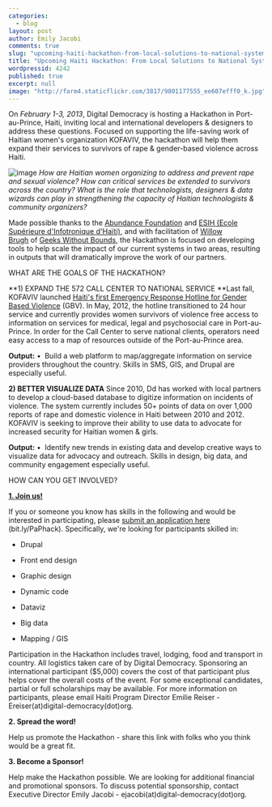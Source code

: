 ```yaml
---
categories: 
  - blog
layout: post
author: Emily Jacobi
comments: true
slug: "upcoming-haiti-hackathon-from-local-solutions-to-national-systems"
title: "Upcoming Haiti Hackathon: From Local Solutions to National Systems"
wordpressid: 4242
published: true
excerpt: null
image: "http://farm4.staticflickr.com/3817/9801177555_ee607efff0_k.jpg"
---
```


On _February 1-3, 2013_, Digital Democracy is hosting a Hackathon in Port-au-Prince, Haiti, inviting local and international developers & designers to address these questions. Focused on supporting the life-saving work of Haitian women's organization KOFAVIV, the hackathon will help them expand their services to survivors of rape & gender-based violence across Haiti.

![image](http://farm9.staticflickr.com/8169/80473255484354277fa0.jpg)
_How are Haitian women organizing to address and prevent rape and sexual violence? How can critical services be extended to survivors across the country? What is the role that technologists, designers & data wizards can play in strengthening the capacity of Haitian technologists & community organizers?_ 

Made possible thanks to the [Abundance Foundation](http://www.abundance.org/) and [ESIH (](http://www.esih.edu/)[Ecole Supérieure d'Infotronique d'Haïti)](http://www.esih.edu/), and with facilitation of [Willow Brugh](https://twitter.com/willowbl00) of [Geeks Without Bounds](http://gwob.org/), the Hackathon is focused on developing tools to help scale the impact of our current systems in two areas, resulting in outputs that will dramatically improve the work of our partners.

WHAT ARE THE GOALS OF THE HACKATHON?

**1) EXPAND THE 572 CALL CENTER TO NATIONAL SERVICE
**Last fall, KOFAVIV launched [Haiti's first Emergency Response Hotline for Gender Based Violence](http://www.fastcoexist.com/1680242/when-911-isnt-there-inside-haitis-rape-crisis-hotline) (GBV). In May, 2012, the hotline transitioned to 24 hour service and currently provides women survivors of violence free access to information on services for medical, legal and psychosocial care in Port-au-Prince. In order for the Call Center to serve national clients, operators need easy access to a map of resources outside of the Port-au-Prince area.

**Output:**
•  Build a web platform to map/aggregate information on service providers throughout the country. Skills in SMS, GIS, and Drupal are especially useful.

**2) BETTER VISUALIZE DATA**
Since 2010, Dd has worked with local partners to develop a cloud-based database to digitize information on incidents of violence. The system currently includes 50+ points of data on over 1,000 reports of rape and domestic violence in Haiti between 2010 and 2012. KOFAVIV is seeking to improve their ability to use data to advocate for increased security for Haitian women & girls.

**Output:**
•  Identify new trends in existing data and develop creative ways to visualize data for advocacy and outreach. Skills in design, big data, and community engagement especially useful.

HOW CAN YOU GET INVOLVED?




**[1. Join us!](https://docs.google.com/a/digital-democracy.org/spreadsheet/viewform?formkey=dGhTZmE4QmU2RHJ1aHBkTzlPeFlHaHc6MQ)**




If you or someone you know has skills in the following and would be interested in participating, please [submit an application here](http://bit.ly/PaPhack) (bit.ly/PaPhack). Specifically, we're looking for participants skilled in:


	
  * Drupal

	
  * Front end design

	
  * Graphic design

	
  * Dynamic code

	
  * Dataviz

	
  * Big data

	
  * Mapping / GIS


Participation in the Hackathon includes travel, lodging, food and transport in country. All logistics taken care of by Digital Democracy. Sponsoring an international participant ($5,000) covers the cost of that participant plus helps cover the overall costs of the event. For some exceptional candidates, partial or full scholarships may be available. For more information on participants, please email Haiti Program Director Emilie Reiser - Ereiser(at)digital-democracy(dot)org.

**2. Spread the word!**

Help us promote the Hackathon - share this link with folks who you think would be a great fit.

**3. Become a Sponsor!**

Help make the Hackathon possible. We are looking for additional financial and promotional sponsors. To discuss potential sponsorship, contact Executive Director Emily Jacobi - ejacobi(at)digital-democracy(dot)org.